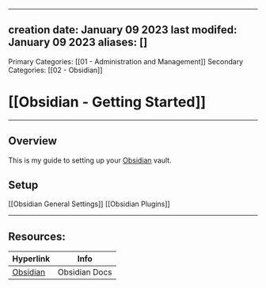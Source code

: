 
---
creation date: January 09 2023
last modifed: January 09 2023
aliases: []
---
Primary Categories:  [[01 - Administration and Management]]
Secondary Categories:  [[02 - Obsidian]]

# [[Obsidian - Getting Started]]
***
## Overview
This is my guide to setting up your [Obsidian](https://obsidian.md) vault.

## Setup
[[Obsidian General Settings]]
[[Obsidian Plugins]]
***
## Resources:

| Hyperlink                       | Info          |
| ------------------------------- | ------------- |
| [Obsidian](https://obsidian.md) | Obsidian Docs | 

